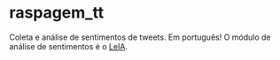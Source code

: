 # raspagem_tt
Coleta e análise de sentimentos de tweets. Em português!
O módulo de análise de sentimentos é o [LeIA](https://github.com/rafjaa/LeIA).
